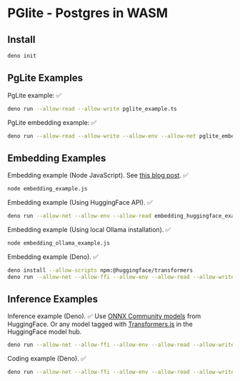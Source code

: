 # PGlite - Postgres in WASM

## Install

```bash
deno init
```

## PgLite Examples

PgLite example: ✅

```bash
deno run --allow-read --allow-write pglite_example.ts
```

PgLite embedding example: ✅

```bash
deno run --allow-read --allow-write --allow-env --allow-net pglite_embed_example.ts
```

## Embedding Examples

Embedding example (Node JavaScript). See [this blog post](https://www.datastax.com/blog/how-to-create-vector-embeddings-in-node-js).  ✅

```bash
node embedding_example.js
```

Embedding example (Using HuggingFace API). ✅

```bash
deno run --allow-net --allow-env --allow-read embedding_huggingface_example.ts
```

Embedding example (Using local Ollama installation). ✅

```bash
node embedding_ollama_example.js
```

Embedding example (Deno). ✅

```bash
deno install --allow-scripts npm:@huggingface/transformers
deno run --allow-net --allow-ffi --allow-env --allow-read --allow-write embedding_example.ts
```

## Inference Examples

Inference example (Deno). ✅
Use [ONNX Community models](https://huggingface.co/onnx-community) from HuggingFace.
Or any model tagged with [Transformers.js](https://huggingface.co/models?library=transformers.js&sort=trending) in the HuggingFace model hub.

```bash
deno run --allow-net --allow-ffi --allow-env --allow-read --allow-write deno_inference_example.ts
```
Coding example (Deno). ✅

```bash
deno run --allow-net --allow-ffi --allow-env --allow-read --allow-write coding_inference_example.ts
```
